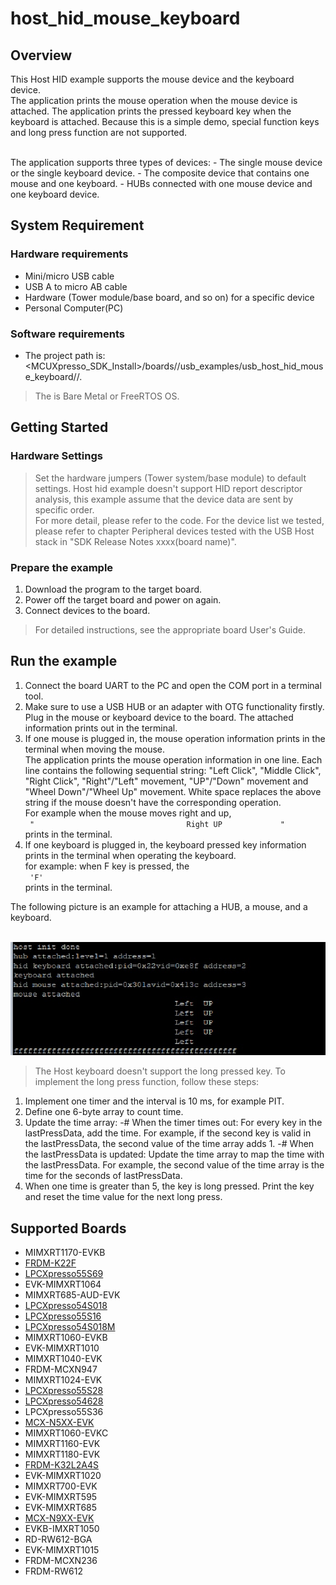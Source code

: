 # host_hid_mouse_keyboard



## Overview

This Host HID example supports the mouse device and the keyboard device. 
<br> The application prints the mouse operation when the mouse device is attached.
The application prints the pressed keyboard key when the keyboard is attached. 
Because this is a simple demo, special function keys and long press function are not supported.

<br> The application supports three types of devices:
    - The single mouse device or the single keyboard device.
    - The composite device that contains one mouse and one keyboard.
    - HUBs connected with one mouse device and one keyboard device.

## System Requirement

### Hardware requirements

- Mini/micro USB cable
- USB A to micro AB cable
- Hardware (Tower module/base board, and so on) for a specific device
- Personal Computer(PC)


### Software requirements

- The project path is: 
<br> <MCUXpresso_SDK_Install>/boards/<board>/usb_examples/usb_host_hid_mouse_keyboard/<rtos>/<toolchain>.
> The <rtos> is Bare Metal or FreeRTOS OS.


## Getting Started

### Hardware Settings

> Set the hardware jumpers (Tower system/base module) to default settings.
> Host hid example doesn't support HID report descriptor analysis, this example assume that the device data are sent by specific order. 
      <br> For more detail, please refer to the code. For the device list we tested,
      <br> please refer to chapter Peripheral devices tested with the USB Host stack in "SDK Release Notes xxxx(board name)".


### Prepare the example 

1.  Download the program to the target board.
2.  Power off the target board and power on again.
3.  Connect devices to the board.

> For detailed instructions, see the appropriate board User's Guide.

## Run the example

1.  Connect the board UART to the PC and open the COM port in a terminal tool.
2.  Make sure to use a USB HUB or an adapter with OTG functionality firstly. Plug in the mouse or keyboard device to the board. The attached information prints out in the terminal.
3.  If one mouse is plugged in, the mouse operation information prints in the terminal when moving the mouse.
    <br> The application prints the mouse operation information in one line. Each line contains the following sequential string: 
    "Left Click", "Middle Click", "Right Click", "Right"/"Left" movement, "UP"/"Down" movement and "Wheel Down"/"Wheel Up" movement.
    White space replaces the above string if the mouse doesn't have the corresponding operation.
    <br> For example when the mouse moves right and up, 
    <br> ``` "                                  Right UP             "```
    <br> prints in the terminal.
4.  If one keyboard is plugged in, the keyboard pressed key information prints in the terminal when operating the keyboard.
    <br> for example: when F key is pressed, the
    <br> ``` 'F'```
    <br> prints in the terminal.

The following picture is an example for attaching a HUB, a mouse, and a keyboard.

<br>![Attach one hub, one mouse and one keyboard](host_hid_mouse_keyboard_output.jpg "Attach one hub, one mouse and one keyboard")

> The Host keyboard doesn't support the long pressed key. To implement the long press function, follow these steps:
1. Implement one timer and the interval is 10 ms, for example PIT.
2. Define one 6-byte array to count time.
3. Update the time array:
    -# When the timer times out: For every key in the lastPressData, add the time. 
	For example, if the second key is valid in the lastPressData, the second value of the time array adds 1.
    -# When the lastPressData is updated: Update the time array to map the time with the lastPressData. 
	For example, the second value of the time array is the time for the seconds of lastPressData.
4. When one time is greater than 5, the key is long pressed. Print the key and reset the time value for the next long press.



## Supported Boards
- MIMXRT1170-EVKB
- [FRDM-K22F](../../_boards/frdmk22f/usb_examples/usb_host_hid_mouse_keyboard/example_board_readme.md)
- [LPCXpresso55S69](../../_boards/lpcxpresso55s69/usb_examples/usb_host_hid_mouse_keyboard/example_board_readme.md)
- EVK-MIMXRT1064
- MIMXRT685-AUD-EVK
- [LPCXpresso54S018](../../_boards/lpcxpresso54s018/usb_examples/usb_host_hid_mouse_keyboard/example_board_readme.md)
- [LPCXpresso55S16](../../_boards/lpcxpresso55s16/usb_examples/usb_host_hid_mouse_keyboard/example_board_readme.md)
- [LPCXpresso54S018M](../../_boards/lpcxpresso54s018m/usb_examples/usb_host_hid_mouse_keyboard/example_board_readme.md)
- MIMXRT1060-EVKB
- EVK-MIMXRT1010
- MIMXRT1040-EVK
- FRDM-MCXN947
- MIMXRT1024-EVK
- [LPCXpresso55S28](../../_boards/lpcxpresso55s28/usb_examples/usb_host_hid_mouse_keyboard/example_board_readme.md)
- [LPCXpresso54628](../../_boards/lpcxpresso54628/usb_examples/usb_host_hid_mouse_keyboard/example_board_readme.md)
- LPCXpresso55S36
- [MCX-N5XX-EVK](../../_boards/mcxn5xxevk/usb_examples/usb_host_hid_mouse_keyboard/example_board_readme.md)
- MIMXRT1060-EVKC
- MIMXRT1160-EVK
- MIMXRT1180-EVK
- [FRDM-K32L2A4S](../../_boards/frdmk32l2a4s/usb_examples/usb_host_hid_mouse_keyboard/example_board_readme.md)
- EVK-MIMXRT1020
- MIMXRT700-EVK
- EVK-MIMXRT595
- EVK-MIMXRT685
- [MCX-N9XX-EVK](../../_boards/mcxn9xxevk/usb_examples/usb_host_hid_mouse_keyboard/example_board_readme.md)
- EVKB-IMXRT1050
- RD-RW612-BGA
- EVK-MIMXRT1015
- FRDM-MCXN236
- FRDM-RW612

